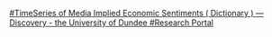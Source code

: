 [#TimeSeries of Media Implied Economic Sentiments ( Dictionary ) — Discovery - the University of Dundee #Research Portal](https://qi.tc/qi/111376)
